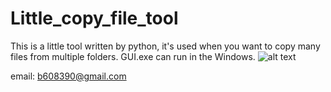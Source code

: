 # Little_copy_file_tool
This is a little tool written by python, it's used when you want to copy many files from multiple folders.
GUI.exe can run in the Windows.
![alt text](https://github.com/brian220/Little_copy_file_tool/blob/master/UI.PNG)




email: b608390@gmail.com
